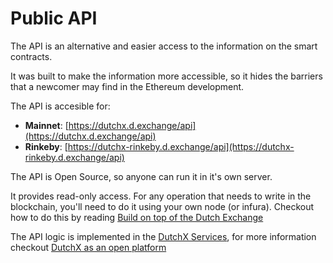 # Public API
The API is an alternative and easier access to the information on
the smart contracts.

It was built to make the information more accessible, so it hides the barriers 
that a newcomer may find in the Ethereum development.

The API is accesible for:
  * **Mainnet**: [https://dutchx.d.exchange/api](https://dutchx.d.exchange/api)
  * **Rinkeby**: [https://dutchx-rinkeby.d.exchange/api](https://dutchx-rinkeby.d.exchange/api)

The API is Open Source, so anyone can run it in it's own server.

It provides read-only access. For any operation that needs to write in the 
blockchain, you'll need to do it using your own node (or infura). Checkout 
how to do this by reading [Build on top of the Dutch Exchange](./build-on-top-of-dutchx.html)

The API logic is implemented in the [DutchX Services](https://github.com/gnosis/dx-services),
for more information checkout [DutchX as an open platform](./dutchx-as-an-open-platform.html)